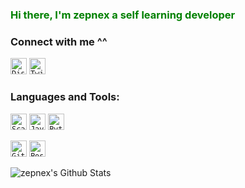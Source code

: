 ### <span style="color: green"> Hi there, I'm zepnex a self learning developer </span>

### Connect with me ^^
<code><img aligin="left" alt="Discord" width="26px" src="https://img.icons8.com/plasticine/100/000000/discord-logo.png" /></code>
<code><img aligin="left" alt="Twitter" width="26px" src="https://img.icons8.com/officel/30/000000/twitter.png" /></code>


### Languages and Tools:

<code><img aligin="left" alt="Scala" width="26px" src="https://img.icons8.com/dusk/64/000000/scala.png" /></code>
<code><img aligin="left" alt="Java" width="26px" src="https://img.icons8.com/color/96/000000/java-coffee-cup-logo.png" /></code>
<code><img aligin="left" alt="Python" width="26px" src="https://img.icons8.com/color/96/000000/python.png" /></code>

<code><img aligin="left" alt="GitHub" width="26px" src="https://img.icons8.com/color/48/000000/github-2.png" /></code>
<code><img aligin="left" alt="PostgreSQL" width="26px" src="https://img.icons8.com/color/48/000000/postgreesql.png" /></code>


<img aligin="left" alt="zepnex's Github Stats" src="https://github-readme-stats-94bp0qv14.vercel.app/api?username=zepnex&show_icons=true&hide_border=true" />
